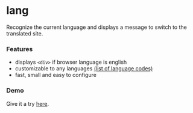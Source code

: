 # lang
Recognize the current language and displays a message to switch to the translated site.

### Features

- displays `<div>` if browser language is english
- customizable to any languages [(list of language codes)](https://www.metamodpro.com/browser-language-codes)
- fast, small and easy to configure

### Demo

Give it a try [here](https://kaibrune.github.io/demo/lang/).


